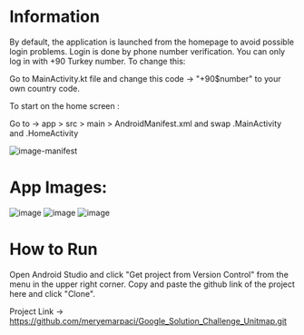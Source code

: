 # Information
By default, the application is launched from the homepage to avoid possible login problems. Login is done by phone number verification. 
You can only log in with +90 Turkey number. To change this: 

Go to MainActivity.kt file and change this code -> "+90$number"   to your own country code.





To start on the home screen :

Go to -> app > src > main > AndroidManifest.xml and swap .MainActivity and .HomeActivity 

![image-manifest](https://github.com/meryemarpaci/Google_Solution_Challenge_Unitmap/assets/51757833/25e56680-08f2-4ad7-9719-34e226567ef7)



# App Images:

![image](https://github.com/meryemarpaci/Google_Solution_Challenge_Unitmap/assets/51757833/8f71f756-b27e-4c14-80f0-f30c57f8d059)
![image](https://github.com/meryemarpaci/Google_Solution_Challenge_Unitmap/assets/51757833/e39be93e-1986-4dcf-9ed3-7aa3883c3b03)
![image](https://github.com/meryemarpaci/Google_Solution_Challenge_Unitmap/assets/51757833/73c197a3-0997-4b80-8bdc-402ccb28700a)



# How to Run
Open Android Studio and click "Get project from Version Control" from the menu in the upper right corner. Copy and paste the github link of the project here and click "Clone".

Project Link -> https://github.com/meryemarpaci/Google_Solution_Challenge_Unitmap.git
